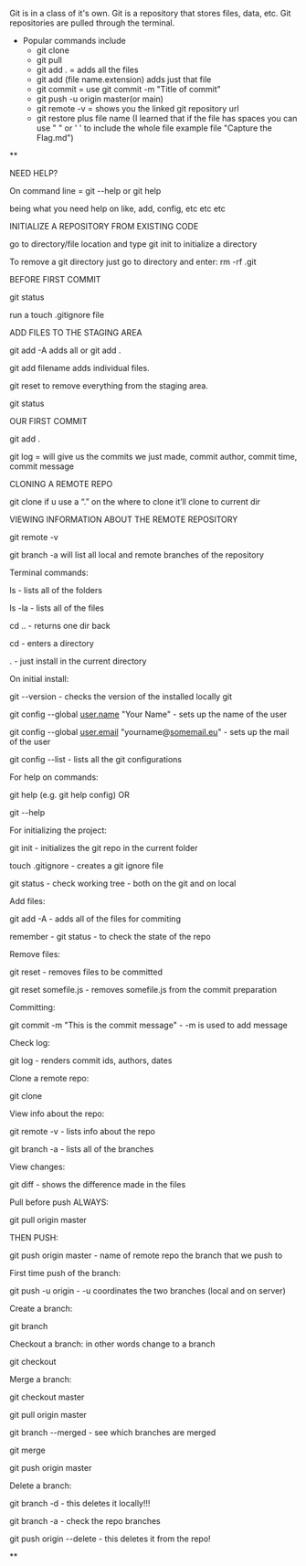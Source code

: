 Git is in a class of it's own.  Git is a repository that stores files, data, etc. 
Git repositories are pulled through the terminal.
* Popular commands include
	* git clone
	* git pull
	* git add . = adds all the files
	* git add (file name.extension) adds just that file
	* git commit = use git commit -m "Title of commit"
	* git push -u origin master(or main)
	* git remote -v = shows you the linked git repository url
	* git restore plus file name (I learned that if the file has spaces you can use " "  or ' ' to include the whole file example file "Capture the Flag.md")


**

NEED HELP?

  

On command line = git <verb> --help or git help <verb> 

<verb> being what you need help on like, add, config, etc etc etc

  

INITIALIZE A REPOSITORY FROM EXISTING CODE

  

go to directory/file location and type git init to initialize a directory

  

To remove a git directory just go to directory and enter: rm -rf .git

  

BEFORE FIRST COMMIT

 git status 

  

 run a touch .gitignore file 

  

ADD FILES TO THE STAGING AREA

  

 git add -A adds all or git add .

 git add filename adds individual files.

 git reset to remove everything from the staging area.

 git status 

  

OUR FIRST COMMIT

 git add .

  
  
  

 git log = will give us the commits we just made, commit author, commit time, commit message

  

CLONING A REMOTE REPO

 git clone <url> <where to clone> if u use a “.” on the where to clone it’ll clone to current dir

  

VIEWING INFORMATION ABOUT THE REMOTE REPOSITORY

 git remote -v 

 git branch -a will list all local and remote branches of the repository

  
  
  
  
  

Terminal commands:

  

ls - lists all of the folders 

ls -la - lists all of the files 
	
cd .. - returns one dir back 

cd - enters a directory

. - just install in the current directory 

 On initial install:

 git --version - checks the version of the installed locally git

  

git config --global [user.name](https://www.youtube.com/redirect?event=comments&redir_token=QUFFLUhqbFJrNWRfSXhnMWprbExpUk9jSmwtZkkwSEw2Z3xBQ3Jtc0tsdTl6QnlMSUY1RDh6XzZfUExSOGNTbl9NU3VyNlpWSjl2N1RuQVUyVi1JelpVTkt1RU5SbThtakIxTU43NEpJeWVpMUFyazAzQnBJMklQTDJuX1BldzB6YTRHZ0pVeC1hemRsWFZKeU1oM1BGc3JnTQ&q=http%3A%2F%2Fuser.name%2F&stzid=Ugw8-6oD_KS5Qp7wOQ14AaABAg) "Your Name" - sets up the name of the user 

  

git config --global [user.email](https://www.youtube.com/redirect?event=comments&redir_token=QUFFLUhqbU1UQXZhbE9OUm16TWlyMm9aQzNoSjZNVlk3QXxBQ3Jtc0ttLUVJMmx5SzYxWGE5TUt5NVlydEFuS2EwaDRlSm9BQVpLbmZiZlJRYmVJZE5WTlZQQzk1ek51OGpMWjFzXzNTWDFtdnFzenFoRzQ5VHQwQ1F4SGhUSld5NXJWaUhJOEhpUU53czJkUVBsS1NVTjk3QQ&q=http%3A%2F%2Fuser.email%2F&stzid=Ugw8-6oD_KS5Qp7wOQ14AaABAg) "yourname@[somemail.eu](https://www.youtube.com/redirect?event=comments&redir_token=QUFFLUhqbUo3Qmc1c292VExjTnN4bnZHLW1hYTkyYlVLUXxBQ3Jtc0ttTW1vd3Y3aHltMENMOTJjTnNnWUFqWUpTc0V0UzdUbUttRzBTUlI4QUU0eTV0VE1EVlVYanhSREVZdS01bGZfdUdZaDZjcGNKME9najg4UzFPVWhJTFNvSElHbEtjdlJyeWtkYURiTGRadVRuYWhuUQ&q=http%3A%2F%2Fsomemail.eu%2F&stzid=Ugw8-6oD_KS5Qp7wOQ14AaABAg)" - sets up the mail of the user

  

git config --list - lists all the git configurations

  

  

For help on commands:

  

git help <verb> (e.g. git help config) OR 

  

git <verb> --help 

  

  

For initializing the project:

  

git init - initializes the git repo in the current folder

  

touch .gitignore - creates a git ignore file

  

git status - check working tree - both on the git and on local 

  
  
  

Add files:

  

git add -A - adds all of the files for commiting

  

remember - git status - to check the state of the repo 

  

  

Remove files: 

  

git reset - removes files to be committed 

  

git reset somefile.js - removes somefile.js from the commit preparation

  

  

Committing:

  

git commit -m "This is the commit message" - -m is used to add message

  

  

Check log:

  

git log - renders commit ids, authors, dates

  

  

Clone a remote repo:

  

git clone <url> <where to clone>

  
  
  

View info about the repo:

  

git remote -v - lists info about the repo

  

git branch -a - lists all of the branches

  
  
  

View changes:

  

git diff - shows the difference made in the files

  

  

Pull before push ALWAYS:

  

git pull origin master

  

  

THEN PUSH:

  

git push origin master - <origin> name of remote repo <master> the branch that we push to 

  

  

First time push of the branch:

  

git push -u origin <name of the branch> - -u coordinates the two branches (local and on server)

  

  

Create a branch:

  

git branch <name of the branch>

  
  
  

Checkout a branch: in other words change to a branch

  

git checkout <name of the branch>

  
  
  

Merge a branch:

  

git checkout master

  

git pull origin master

  

git branch --merged - see which branches are merged 

  

git merge <name of the branch you want to merge>

  

git push origin master 

  
  
  

Delete a branch:

  

git branch -d <name of the branch> - this deletes it locally!!!

  

git branch -a - check the repo branches 

  

git push origin --delete <name of the branch> - this deletes it from the repo!

  
**